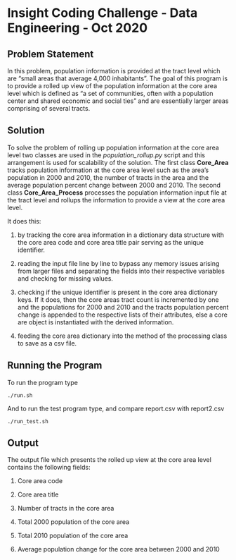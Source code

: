 # Insight Coding Challenge - Data Engineering - Oct 2020

## Problem Statement

In this problem, population information is provided at the tract level which are “small areas that average 4,000 inhabitants”. The goal of this program is to provide a rolled up view of the population information at the core area level which is defined as “a set of communities, often with a population center and shared economic and social ties” and are essentially larger areas comprising of several tracts. 

## Solution

To solve the problem of rolling up population information at the core area level two classes are used in the _population_rollup.py_ script and this arrangement is used for scalability of the solution.  The first class **Core_Area** tracks population information at the core area level such as the area’s population in 2000 and 2010, the number of tracts in the area and the average population percent change between 2000 and 2010. The second class **Core_Area_Process** processes the population information input file at the tract level and rollups the information to provide a view at the core area level. 

It does this:

1. by tracking the core area information in a dictionary data structure with the core area code and core area title pair serving as the unique identifier.

2.	reading the input file line by line to bypass any memory issues arising from larger files and separating the fields into their respective variables and checking for missing values. 

3. checking if the unique identifier is present in the core area dictionary keys. If it does, then the core areas tract count is incremented by one and the populations for 2000 and 2010 and the tracts population percent change is appended to the respective lists of their attributes, else a core are object is instantiated with the derived information. 

4. feeding the core area dictionary into the method of the processing class to save as a csv file. 

## Running the Program

To run the program type 
```
./run.sh
```
And to run the test program type, and compare report.csv with report2.csv
```
./run_test.sh
```
## Output

The output file which presents the rolled up view at the core area level contains the following fields:

1.	Core area code

2.	Core area title

3.	Number of tracts in the core area

4.	Total 2000 population of the core area

5.	Total 2010 population of the core area

6.	Average population change for the core area between 2000 and 2010


